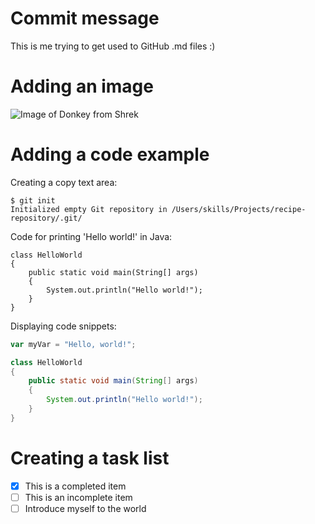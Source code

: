 # Commit message 
This is me trying to get used to GitHub .md files :)

# Adding an image
![Image of Donkey from Shrek](https://i.pinimg.com/564x/95/90/e3/9590e3776a268aeed51aec82219077d5.jpg)

# Adding a code example
Creating a copy text area:
```
$ git init
Initialized empty Git repository in /Users/skills/Projects/recipe-repository/.git/
```
Code for printing 'Hello world!' in Java:
```
class HelloWorld 
{
    public static void main(String[] args) 
    {
        System.out.println("Hello world!");
    }
}
```
Displaying code snippets:
``` javascript
var myVar = "Hello, world!";
```
``` java
class HelloWorld 
{
    public static void main(String[] args) 
    {
        System.out.println("Hello world!");
    }
}
```
# Creating a task list
- [x] This is a completed item
- [ ] This is an incomplete item
- [ ] Introduce myself to the world
